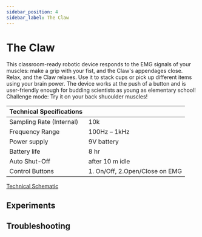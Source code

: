 ```yaml
---
sidebar_position: 4
sidebar_label: The Claw
---
```


# The Claw #

This classroom-ready robotic device responds to the EMG signals of your muscles: make a grip with your fist, and the Claw's appendages close. Relax, and the Claw relaxes. Use it to stack cups or pick up different items using your brain power. The device works at the push of a button and is user-friendly enough for budding scientists as young as elementary school! Challenge mode: Try it on your back shuoulder muscles! 

|Technical Specifications||
|---|---|
|Sampling Rate (Internal) |	10k|
|Frequency Range |	100Hz – 1kHz|
|Power supply |	9V battery|
|Battery life |	8 hr|
|Auto Shut-Off |	after 10 m idle|
|Control Buttons |1. On/Off, 2.Open/Close on EMG|

[Technical Schematic](https://backyardbrains.com/products/files/theClawV1.pdf)

## Experiments ##

## Troubleshooting ##

